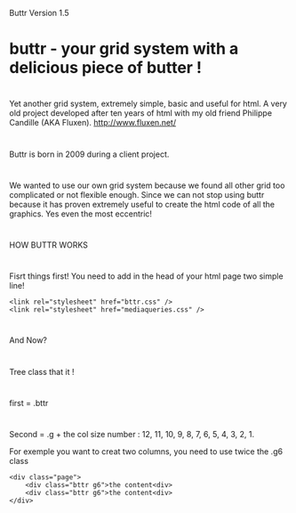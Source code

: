Buttr Version 1.5

buttr - your grid system with a delicious piece of butter !
========================
#
Yet another grid system, extremely simple, basic and useful for html. A very old project developed after ten years of html with my old friend Philippe Candille (AKA Fluxen). http://www.fluxen.net/
#
#
Buttr is born in 2009 during a client project. 
#
We wanted to use our own grid system because we found all other grid too complicated or not flexible enough. Since we can not stop using buttr because it has proven extremely useful to create the html code of all the graphics. Yes even the most eccentric!
#
#
HOW BUTTR WORKS
#
Fisrt things first!
You need to add in the head of your html page two simple line!

	<link rel="stylesheet" href="bttr.css" />
	<link rel="stylesheet" href="mediaqueries.css" />

#
And Now?
#
Tree class that it !
#
first = .bttr
#
Second = .g + the col size number : 12, 11, 10, 9, 8, 7, 6, 5, 4, 3, 2, 1.

For exemple you want to creat two columns, you need to use twice the .g6 class

	<div class="page">
		<div class="bttr g6">the content<div>
		<div class="bttr g6">the content<div>
	</div>


#
